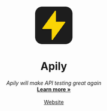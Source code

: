 <p align="center">
<a href="https://www.apily.app">
  <img src="./logo.png" width="100" alt="project-logo">
  </a>
</p>
<p align="center">
    <h1 align="center">Apily</h1>
</p>
  <p align="center">
      <em>Apily will make API testing great again</em>
    <br />
    <a href="https://www.apily.app"><strong>Learn more »</strong></a>
    <br />
    <br />
    <a href="https://www.apily.app">Website</a>
  </p>
